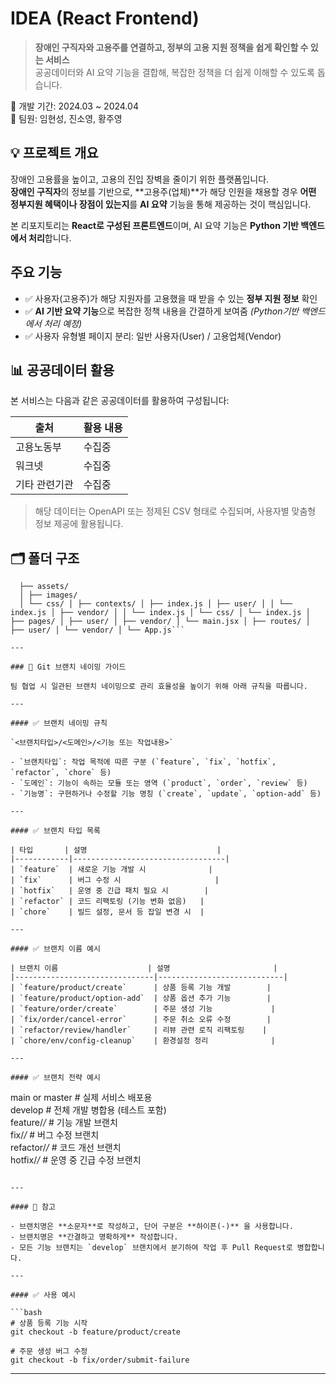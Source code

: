 # IDEA (React Frontend)
> **장애인 구직자와 고용주를 연결하고, 정부의 고용 지원 정책을 쉽게 확인할 수 있는 서비스**  
> 공공데이터와 AI 요약 기능을 결합해, 복잡한 정책을 더 쉽게 이해할 수 있도록 돕습니다.


📆 개발 기간: 2024.03 ~ 2024.04  
👥 팀원: 임현성, 진소영, 황주영

## 💡 프로젝트 개요

장애인 고용률을 높이고, 고용의 진입 장벽을 줄이기 위한 플랫폼입니다.  
**장애인 구직자**의 정보를 기반으로, **고용주(업체)**가 해당 인원을 채용할 경우 **어떤 정부지원 혜택이나 장점이 있는지**를 **AI 요약** 기능을 통해 제공하는 것이 핵심입니다.

본 리포지토리는 **React로 구성된 프론트엔드**이며, AI 요약 기능은 **Python 기반 백엔드에서 처리**합니다.

## 주요 기능

- ✅ 사용자(고용주)가 해당 지원자를 고용했을 때 받을 수 있는 **정부 지원 정보** 확인
- ✅ **AI 기반 요약 기능**으로 복잡한 정책 내용을 간결하게 보여줌 *(Python기반 백엔드에서 처리 예정)*
- ✅ 사용자 유형별 페이지 분리: 일반 사용자(User) / 고용업체(Vendor)

## 📊 공공데이터 활용

본 서비스는 다음과 같은 공공데이터를 활용하여 구성됩니다:

| 출처 | 활용 내용 |
|------|-----------|
| 고용노동부 | 수집중 |
| 워크넷 | 수집중 |
| 기타 관련기관 | 수집중 |

> 해당 데이터는 OpenAPI 또는 정제된 CSV 형태로 수집되며, 사용자별 맞춤형 정보 제공에 활용됩니다.

## 🗂️ 폴더 구조

```src/ 
  ├── assets/
  │ ├── images/
  │ └── css/ │ ├── contexts/ │ ├── index.js │ ├── user/ │ │ └── index.js │ ├── vendor/ │ │ └── index.js │ └── css/ │ └── index.js │ ├── pages/ │ ├── user/ │ ├── vendor/ │ └── main.jsx │ ├── routes/ │ ├── user/ │ └── vendor/ │ └── App.js```

---

### 🌿 Git 브랜치 네이밍 가이드

팀 협업 시 일관된 브랜치 네이밍으로 관리 효율성을 높이기 위해 아래 규칙을 따릅니다.

---

#### ✅ 브랜치 네이밍 규칙

`<브랜치타입>/<도메인>/<기능 또는 작업내용>`

- `브랜치타입`: 작업 목적에 따른 구분 (`feature`, `fix`, `hotfix`, `refactor`, `chore` 등)  
- `도메인`: 기능이 속하는 모듈 또는 영역 (`product`, `order`, `review` 등)  
- `기능명`: 구현하거나 수정할 기능 명칭 (`create`, `update`, `option-add` 등)

---

#### ✅ 브랜치 타입 목록

| 타입       | 설명                             |
|------------|----------------------------------|
| `feature`  | 새로운 기능 개발 시              |
| `fix`      | 버그 수정 시                     |
| `hotfix`   | 운영 중 긴급 패치 필요 시        |
| `refactor` | 코드 리팩토링 (기능 변화 없음)   |
| `chore`    | 빌드 설정, 문서 등 잡일 변경 시  |

---

#### ✅ 브랜치 이름 예시

| 브랜치 이름                    | 설명                       |
|-------------------------------|----------------------------|
| `feature/product/create`      | 상품 등록 기능 개발        |
| `feature/product/option-add`  | 상품 옵션 추가 기능        |
| `feature/order/create`        | 주문 생성 기능             |
| `fix/order/cancel-error`      | 주문 취소 오류 수정        |
| `refactor/review/handler`     | 리뷰 관련 로직 리팩토링    |
| `chore/env/config-cleanup`    | 환경설정 정리              |

---

#### ✅ 브랜치 전략 예시

```
main or master        # 실제 서비스 배포용  
develop               # 전체 개발 병합용 (테스트 포함)  
feature/*/*           # 기능 개발 브랜치  
fix/*/*               # 버그 수정 브랜치  
refactor/*/*          # 코드 개선 브랜치  
hotfix/*/*            # 운영 중 긴급 수정 브랜치  
```

---

#### 🔖 참고

- 브랜치명은 **소문자**로 작성하고, 단어 구분은 **하이픈(-)** 을 사용합니다.  
- 브랜치명은 **간결하고 명확하게** 작성합니다.  
- 모든 기능 브랜치는 `develop` 브랜치에서 분기하여 작업 후 Pull Request로 병합합니다.

---

#### ✅ 사용 예시

```bash
# 상품 등록 기능 시작
git checkout -b feature/product/create

# 주문 생성 버그 수정
git checkout -b fix/order/submit-failure
```

---
